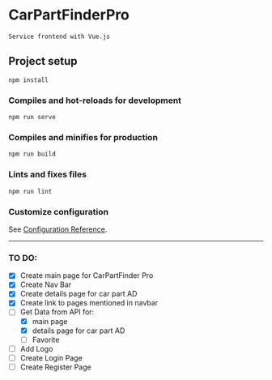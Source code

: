 # CarPartFinderPro 
```
Service frontend with Vue.js
```


## Project setup
```
npm install
```

### Compiles and hot-reloads for development
```
npm run serve
```

### Compiles and minifies for production
```
npm run build
```

### Lints and fixes files
```
npm run lint
```

### Customize configuration
See [Configuration Reference](https://cli.vuejs.org/config/).

----
### TO DO:
- [x] Create main page for CarPartFinder Pro
- [x] Create Nav Bar
- [x] Create details page for car part AD
- [x] Create link to pages mentioned in navbar
- [ ] Get Data from API for:
  - [x] main page
  - [x] details page for car part AD
  - [ ] Favorite
- [ ] Add Logo
- [ ] Create Login Page
- [ ] Create Register Page